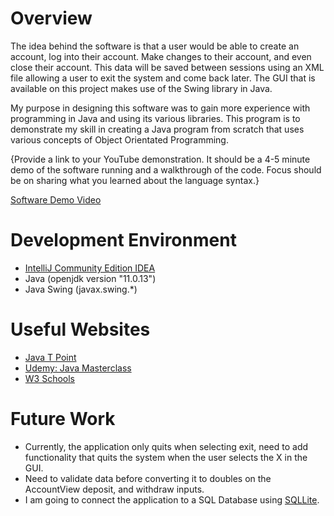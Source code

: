 # Overview

The idea behind the software is that a user would be able to create an account, log into their account. Make 
changes to their account, and even close their account. This data will be saved between sessions using an XML file
allowing a user to exit the system and come back later. The GUI that is available on this project makes use
of the Swing library in Java.

My purpose in designing this software was to gain more experience with programming in Java and using its
various libraries. This program is to demonstrate my skill in creating a Java program from scratch that
uses various concepts of Object Orientated Programming. 

{Provide a link to your YouTube demonstration.  It should be a 4-5 minute demo of the software running and a walkthrough of the code.  Focus should be on sharing what you learned about the language syntax.}

[Software Demo Video](http://youtube.link.goes.here)

# Development Environment

* [IntelliJ Community Edition IDEA](https://www.jetbrains.com/idea/download/?ij80pr#section=windows)
* Java (openjdk version "11.0.13")
* Java Swing (javax.swing.*)

# Useful Websites

* [Java T Point](https://www.javatpoint.com/java-swing)
* [Udemy: Java Masterclass](https://www.udemy.com/course/java-the-complete-java-developer-course/)
* [W3 Schools](https://www.w3schools.com/java/)

# Future Work

* Currently, the application only quits when selecting exit, need to add functionality that quits the system when the user selects the X in the GUI.
* Need to validate data before converting it to doubles on the AccountView deposit, and withdraw inputs.
* I am going to connect the application to a SQL Database using [SQLLite](https://www.tutorialspoint.com/sqlite/sqlite_java.htm#:~:text=SQLite%20-%20Java%201%20Installation.%20Before%20you%20start,6%20UPDATE%20Operation.%20...%207%20DELETE%20Operation.%20).
